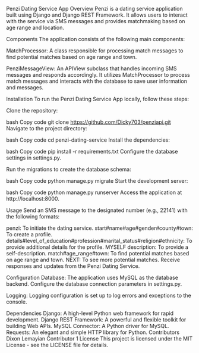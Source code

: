 Penzi Dating Service App
Overview
Penzi is a dating service application built using Django and Django REST Framework. It allows users to interact with the service via SMS messages and provides matchmaking based on age range and location.

Components
The application consists of the following main components:

MatchProcessor: A class responsible for processing match messages to find potential matches based on age range and town.

PenziMessageView: An APIView subclass that handles incoming SMS messages and responds accordingly. It utilizes MatchProcessor to process match messages and interacts with the database to save user information and messages.

Installation
To run the Penzi Dating Service App locally, follow these steps:

Clone the repository:

bash
Copy code
git clone https://github.com/Dicky703/penziapi.git
Navigate to the project directory:

bash
Copy code
cd penzi-dating-service
Install the dependencies:

bash
Copy code
pip install -r requirements.txt
Configure the database settings in settings.py.

Run the migrations to create the database schema:

bash
Copy code
python manage.py migrate
Start the development server:

bash
Copy code
python manage.py runserver
Access the application at http://localhost:8000.

Usage
Send an SMS message to the designated number (e.g., 22141) with the following formats:

penzi: To initiate the dating service.
start#name#age#gender#county#town: To create a profile.
details#level_of_education#profession#marital_status#religion#ethnicity: To provide additional details for the profile.
MYSELF description: To provide a self-description.
match#age_range#town: To find potential matches based on age range and town.
NEXT: To see more potential matches.
Receive responses and updates from the Penzi Dating Service.

Configuration
Database: The application uses MySQL as the database backend. Configure the database connection parameters in settings.py.

Logging: Logging configuration is set up to log errors and exceptions to the console.

Dependencies
Django: A high-level Python web framework for rapid development.
Django REST Framework: A powerful and flexible toolkit for building Web APIs.
MySQL Connector: A Python driver for MySQL.
Requests: An elegant and simple HTTP library for Python.
Contributors
Dixon Lemayian
Contributor 1
License
This project is licensed under the MIT License - see the LICENSE file for details.

